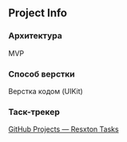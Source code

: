 ## Project Info

### Архитектура
MVP

### Способ верстки
Верстка кодом (UIKit)

### Таск-трекер
[GitHub Projects — Resxton Tasks](https://github.com/users/resxton/projects/3)
